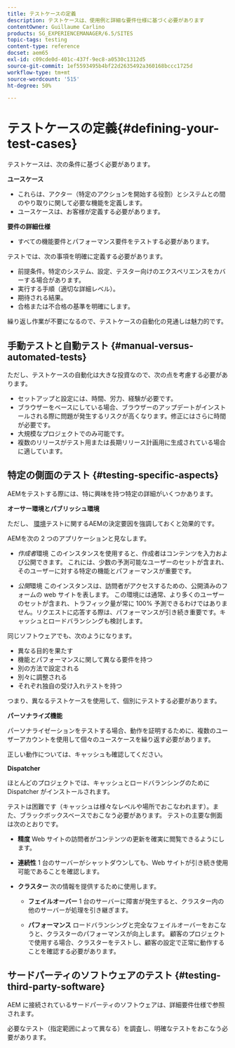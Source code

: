 ```yaml
---
title: テストケースの定義
description: テストケースは、使用例と詳細な要件仕様に基づく必要があります
contentOwner: Guillaume Carlino
products: SG_EXPERIENCEMANAGER/6.5/SITES
topic-tags: testing
content-type: reference
docset: aem65
exl-id: c09cde0d-401c-437f-9ec8-a0530c1312d5
source-git-commit: 1ef5593495b4bf22d2635492a360168bccc1725d
workflow-type: tm+mt
source-wordcount: '515'
ht-degree: 50%

---
```


# テストケースの定義{#defining-your-test-cases}

テストケースは、次の条件に基づく必要があります。

**ユースケース**

* これらは、アクター（特定のアクションを開始する役割）とシステムとの間のやり取りに関して必要な機能を定義します。
* ユースケースは、お客様が定義する必要があります。

**要件の詳細仕様**

* すべての機能要件とパフォーマンス要件をテストする必要があります。

テストでは、次の事項を明確に定義する必要があります。

* 前提条件。特定のシステム、設定、テスター向けのエクスペリエンスをカバーする場合があります。
* 実行する手順（適切な詳細レベル）。
* 期待される結果。
* 合格または不合格の基準を明確にします。

繰り返し作業が不要になるので、テストケースの自動化の見通しは魅力的です。

## 手動テストと自動テスト {#manual-versus-automated-tests}

ただし、テストケースの自動化は大きな投資なので、次の点を考慮する必要があります。

* セットアップと設定には、時間、労力、経験が必要です。
* ブラウザーをベースにしている場合、ブラウザーのアップデートがインストールされる際に問題が発生するリスクが高くなります。修正にはさらに時間が必要です。
* 大規模なプロジェクトでのみ可能です。
* 複数のリリースがテスト用または長期リリース計画用に生成されている場合に適しています。

## 特定の側面のテスト {#testing-specific-aspects}

AEMをテストする際には、特に興味を持つ特定の詳細がいくつかあります。

**オーサー環境とパブリッシュ環境**

ただし、 [環境](/help/sites-developing/the-basics.md#environments)テストに関するAEMの決定要因を強調しておくと効果的です。

AEMを次の 2 つのアプリケーションと見なします。

* *作成者*環境
このインスタンスを使用すると、作成者はコンテンツを入力および公開できます。
これには、少数の予測可能なユーザーのセットが含まれ、そのユーザーに対する特定の機能とパフォーマンスが重要です。

* *公開*環境
このインスタンスは、訪問者がアクセスするための、公開済みのフォームの web サイトを表します。
この環境には通常、より多くのユーザーのセットが含まれ、トラフィック量が常に 100% 予測できるわけではありません。リクエストに応答する際は、パフォーマンスが引き続き重要です。キャッシュとロードバランシングも検討します。

同じソフトウェアでも、次のようになります。

* 異なる目的を果たす
* 機能とパフォーマンスに関して異なる要件を持つ
* 別の方法で設定される
* 別々に調整される
* それぞれ独自の受け入れテストを持つ

つまり、異なるテストケースを使用して、個別にテストする必要があります。

**パーソナライズ機能**

パーソナライゼーションをテストする場合、動作を証明するために、複数のユーザーアカウントを使用して個々のユースケースを繰り返す必要があります。

正しい動作については、キャッシュも確認してください。

**Dispatcher**

ほとんどのプロジェクトでは、キャッシュとロードバランシングのために Dispatcher がインストールされます。

テストは困難です（キャッシュは様々なレベルや場所でおこなわれます）。また、ブラックボックスベースでおこなう必要があります。 テストの主要な側面は次のとおりです。

* **精度**
Web サイトの訪問者がコンテンツの更新を確実に閲覧できるようにします。

* **連続性**
1 台のサーバーがシャットダウンしても、Web サイトが引き続き使用可能であることを確認します。

* **クラスター**
次の情報を提供するために使用します。

   * **フェイルオーバー**
1 台のサーバーに障害が発生すると、クラスター内の他のサーバーが処理を引き継ぎます。

   * **パフォーマンス**
ロードバランシングと完全なフェイルオーバーをおこなうと、クラスターのパフォーマンスが向上します。
顧客のプロジェクトで使用する場合、クラスターをテストし、顧客の設定で正常に動作することを確認する必要があります。

## サードパーティのソフトウェアのテスト {#testing-third-party-software}

AEM に接続されているサードパーティのソフトウェアは、詳細要件仕様で参照されます。

必要なテスト（指定範囲によって異なる）を調査し、明確なテストをおこなう必要があります。
